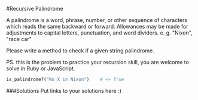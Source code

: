 #Recursive Palindrome

A palindrome is a word, phrase, number, or other sequence of characters which reads the same backward or forward. Allowances may be made for adjustments to capital letters, punctuation, and word dividers. e. g. "Nixon", "race car"

Please write a method to check if a given string palindrome.

PS. this is the problem to practice your recursion skill, you are welcome to solve in Ruby or JavaScript.

```Ruby
is_palindrome?("No X in Nixon")    # => True
```

###Solutions
Put links to your solutions here :)
